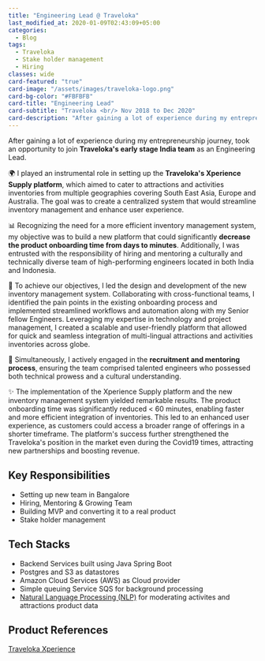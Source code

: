 ```yaml
---
title: "Engineering Lead @ Traveloka"
last_modified_at: 2020-01-09T02:43:09+05:00
categories:
  - Blog
tags:
  - Traveloka
  - Stake holder management
  - Hiring
classes: wide
card-featured: "true"
card-image: "/assets/images/traveloka-logo.png"
card-bg-color: "#FBFBFB"
card-title: "Engineering Lead"
card-subtitle: "Traveloka <br/> Nov 2018 to Dec 2020"
card-description: "After gaining a lot of experience during my entrepreneurship journey, took an opportunity to join..."
---
```


After gaining a lot of experience during my entrepreneurship journey, took an opportunity to join **Traveloka's early stage India team** as an Engineering Lead. 

🌍 I played an instrumental role in setting up the **Traveloka's Xperience Supply platform**, which aimed to cater to attractions and activities inventories from multiple geographies covering South East Asia, Europe and Australia. The goal was to create a centralized system that would streamline inventory management and enhance user experience.

📊 Recognizing the need for a more efficient inventory management system, my objective was to build a new platform that could significantly **decrease the product onboarding time from days to minutes**. Additionally, I was entrusted with the responsibility of hiring and mentoring a culturally and technically diverse team of high-performing engineers located in both India and Indonesia.

🔧 To achieve our objectives, I led the design and development of the new inventory management system. Collaborating with cross-functional teams, I identified the pain points in the existing onboarding process and implemented streamlined workflows and automation along with my Senior fellow Engineers. 
Leveraging my expertise in technology and project management, I created a scalable and user-friendly platform that allowed for quick and seamless integration of multi-lingual attractions and activities inventories across globe. 

👥 Simultaneously, I actively engaged in the **recruitment and mentoring process**, ensuring the team comprised talented engineers who possessed both technical prowess and a cultural understanding.

✨ The implementation of the Xperience Supply platform and the new inventory management system yielded remarkable results. The product onboarding time was significantly reduced < 60 minutes, enabling faster and more efficient integration of inventories. 
This led to an enhanced user experience, as customers could access a broader range of offerings in a shorter timeframe. The platform's success further strengthened the Traveloka's position in the market even during the Covid19 times, attracting new partnerships and boosting revenue.

## Key Responsibilities
* Setting up new team in Bangalore
* Hiring, Mentoring & Growing Team
* Building MVP and converting it to a real product
* Stake holder management

## Tech Stacks
* Backend Services built using Java Spring Boot
* Postgres and S3 as datastores
* Amazon Cloud Services (AWS) as Cloud provider
* Simple queuing Service SQS for background processing
* <a href="https://en.wikipedia.org/wiki/Natural_language_processing" target="_blank">Natural Language Processing (NLP)</a> for moderating activites and attractions product data

## Product References
<a href="https://www.traveloka.com/en-id/activities" target="_blank">Traveloka Xperience</a>
